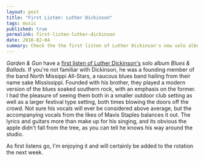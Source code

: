 ```yaml
---
layout: post
title: "First Listen: Luther Dickinson"
tags: music
published: true
permalink: first-listen-luther-dickinson
date: 2016-02-04
summary: Check the the first listen of Luther Dickinson's new solo album Blues & Ballads at Garden & Gun http://gardenandgun.com/blog/first-listen-luther-dickinson-blues-ballads
---
```


<cite>Garden & Gun</cite> have a [first listen of Luther Dickinson's](http://gardenandgun.com/blog/first-listen-luther-dickinson-blues-ballads) solo album <cite>Blues & Ballads.</cite> If you're not familiar with Dickinson, he was a founding member of the band North Missippi All-Stars, a raucous blues band hailing from their name sake Mississippi. Founded with his brother, they played a modern version of the blues soaked southern rock, with an emphasis on the former. I had the pleasure of seeing them both in a smaller outdoor club setting as well as a larger festival type setting, both times blowing the doors off the crowd. Not sure his vocals will ever be considered above average, but the accompanying vocals from the likes of Mavis Staples balances it out. The lyrics and guitars more than make up for his singing, and its obvious the apple didn't fall from the tree, as you can tell he knows his way around the studio.

As first listens go, I'm enjoying it and will certainly be added to the rotation the next week.
